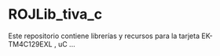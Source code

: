 # ROJLib_tiva_c
Este repositorio contiene librerías y recursos para la tarjeta EK-TM4C129EXL , uC ...
